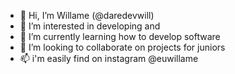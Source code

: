 - 👋 Hi, I’m Willame (@daredevwill)
- 👀 I’m interested in developing and
- 🌱 I’m currently learning how to develop software
- 💞️ I’m looking to collaborate on projects for juniors
- 📫 i'm easily find on instagram @euwillame

<!---
daredevwill/daredevwill is a ✨ special ✨ repository because its `README.md` (this file) appears on your GitHub profile.
You can click the Preview link to take a look at your changes.
--->

